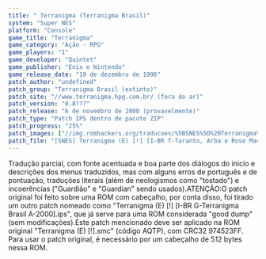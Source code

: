 ```yaml
---
title: " Terranigma (Terranigma Brasil)"
system: "Super NES"
platform: "Console"
game_title: "Terranigma"
game_category: "Ação - RPG"
game_players: "1"
game_developer: "Quintet"
game_publisher: "Enix e Nintendo"
game_release_date: "19 de dezembro de 1996"
patch_author: "undefined"
patch_group: "Terranigma Brasil (extinto)"
patch_site: "//www.terranigma.hpg.com.br/ (fora do ar)"
patch_version: "0.8???"
patch_release: "6 de novembro de 2000 (provavelmente)"
patch_type: "Patch IPS dentro de pacote ZIP"
patch_progress: "25%"
patch_images: ["//img.romhackers.org/traducoes/%5BSNES%5D%20Terranigma%20-%201.png","//img.romhackers.org/traducoes/%5BSNES%5D%20Terranigma%20-%20Terranigma%20Brasil%20-%202.png","//img.romhackers.org/traducoes/%5BSNES%5D%20Terranigma%20-%20Terranigma%20Brasil%20-%203.png"]
patch_file: "[SNES] Terranigma (E) [!] [I-BR T-Taranto, Arba e Rose Madder G-Terranigma Brasil V-0.8 P-25% A-2000].zip"
---
```

Tradução parcial, com fonte acentuada e boa parte dos diálogos do início e descrições dos menus traduzidos, mas com alguns erros de português e de pontuação, traduções literais (além de neologismos como "tostado") e incoerências ("Guardião" e "Guardian" sendo usados).ATENÇÃO:O patch original foi feito sobre uma ROM com cabeçalho, por conta disso, foi tirado um outro patch nomeado como "Terranigma (E) [!] [I-BR G-Terranigma Brasil A-2000].ips", que já serve para uma ROM considerada "good dump" (sem modificações).Este patch mencionado deve ser aplicado na ROM original "Terranigma (E) [!].smc" (código AQTP), com CRC32 974523FF. Para usar o patch original, é necessário por um cabeçalho de 512 bytes nessa ROM.